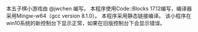 本五子棋小游戏由 @jwchen 编写。
本程序使用Code::Blocks 17.12编写，编译器采用Mingw-w64（gcc version 8.1.0）。
本程序采用静态链接编译。
该小程序在win10系统的新控制台下显示正常，如果在旧版控制台下会显示错误。